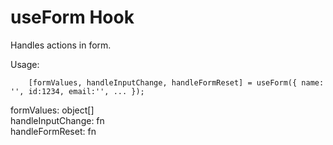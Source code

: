 # useForm Hook

Handles actions in form.

Usage:

```
    [formValues, handleInputChange, handleFormReset] = useForm({ name: '', id:1234, email:'', ... });
```

formValues: object[] \
handleInputChange: fn \
handleFormReset: fn
